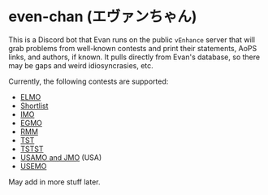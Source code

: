 # even-chan (エヴァンちゃん)

This is a Discord bot that Evan runs on the public `vEnhance` server that will
grab problems from well-known contests and print their statements, AoPS links,
and authors, if known. It pulls directly from Evan's database, so there may be
gaps and weird idiosyncrasies, etc.

Currently, the following contests are supported:

- [ELMO](https://web.evanchen.cc/elmo/index.html)
- [Shortlist](http://www.imo-official.org/problems.aspx)
- [IMO](https://web.evanchen.cc/problems.html#tstst)
- [EGMO](https://egmo.org)
- [RMM](https://rmms.lbi.ro/rmm2023/index.php?id=home)
- [TST](https://web.evanchen.cc/problems.html#tst)
- [TSTST](https://web.evanchen.cc/problems.html#tstst)
- [USAMO and JMO](https://web.evanchen.cc/problems.html#usamo) (USA)
- [USEMO](https://web.evanchen.cc/usemo.html)

May add in more stuff later.
